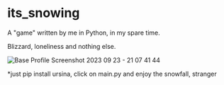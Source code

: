 ﻿# its_snowing

A "game" written by me in Python, in my spare time.

Blizzard, loneliness and nothing else.

![Base Profile Screenshot 2023 09 23 - 21 07 41 44](https://github.com/theleshe/its_snowing/assets/143588777/575affc8-ecf0-4d12-aa56-ac59bb501fc6)

*just pip install ursina, click on main.py and enjoy the snowfall, stranger
